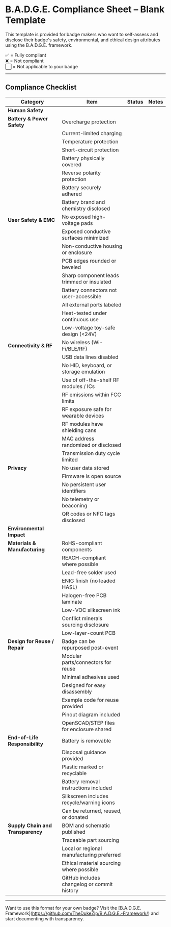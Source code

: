 # B.A.D.G.E. Compliance Sheet – Blank Template

This template is provided for badge makers who want to self-assess and disclose their badge's safety, environmental, and ethical design attributes using the B.A.D.G.E. framework.

✅ = Fully compliant  
❌ = Not compliant  
⬜ = Not applicable to your badge  

---

## Compliance Checklist

| Category                        | Item                                                | Status | Notes                            |
|--------------------------------|-----------------------------------------------------|--------|-----------------------------------|
| **Human Safety**               |                                                     |        |                                   |
| **Battery & Power Safety**      | Overcharge protection                               |        |                                   |
|                                 | Current-limited charging                            |        |                                   |
|                                 | Temperature protection                              |        |                                   |
|                                 | Short-circuit protection                            |        |                                   |
|                                 | Battery physically covered                          |        |                                   |
|                                 | Reverse polarity protection                         |        |                                   |
|                                 | Battery securely adhered                            |        |                                   |
|                                 | Battery brand and chemistry disclosed               |        |                                   |
| **User Safety & EMC**           | No exposed high-voltage pads                        |        |                                   |
|                                 | Exposed conductive surfaces minimized               |        |                                   |
|                                 | Non-conductive housing or enclosure                 |        |                                   |
|                                 | PCB edges rounded or beveled                        |        |                                   |
|                                 | Sharp component leads trimmed or insulated          |        |                                   |
|                                 | Battery connectors not user-accessible              |        |                                   |
|                                 | All external ports labeled                          |        |                                   |
|                                 | Heat-tested under continuous use                    |        |                                   |
|                                 | Low-voltage toy-safe design (<24V)                  |        |                                   |
| **Connectivity & RF**           | No wireless (Wi-Fi/BLE/RF)                          |        |                                   |
|                                 | USB data lines disabled                             |        |                                   |
|                                 | No HID, keyboard, or storage emulation              |        |                                   |
|                                 | Use of off-the-shelf RF modules / ICs              |        |                                   |
|                                 | RF emissions within FCC limits                      |        |                                   |
|                                 | RF exposure safe for wearable devices               |        |                                   |
|                                 | RF modules have shielding cans                      |        |                                   |
|                                 | MAC address randomized or disclosed                 |        |                                   |
|                                 | Transmission duty cycle limited                     |        |                                   |
| **Privacy**                     | No user data stored                                 |        |                                   |
|                                 | Firmware is open source                             |        |                                   |
|                                 | No persistent user identifiers                      |        |                                   |
|                                 | No telemetry or beaconing                           |        |                                   |
|                                 | QR codes or NFC tags disclosed                      |        |                                   |
| **Environmental Impact**        |                                                     |        |                                   |
| **Materials & Manufacturing**   | RoHS-compliant components                           |        |                                   |
|                                 | REACH-compliant where possible                      |        |                                   |
|                                 | Lead-free solder used                               |        |                                   |
|                                 | ENIG finish (no leaded HASL)                        |        |                                   |
|                                 | Halogen-free PCB laminate                           |        |                                   |
|                                 | Low-VOC silkscreen ink                              |        |                                   |
|                                 | Conflict minerals sourcing disclosure               |        |                                   |
|                                 | Low-layer-count PCB                                 |        |                                   |
| **Design for Reuse / Repair**   | Badge can be repurposed post-event                 |        |                                   |
|                                 | Modular parts/connectors for reuse                  |        |                                   |
|                                 | Minimal adhesives used                              |        |                                   |
|                                 | Designed for easy disassembly                      |        |                                   |
|                                 | Example code for reuse provided                     |        |                                   |
|                                 | Pinout diagram included                             |        |                                   |
|                                 | OpenSCAD/STEP files for enclosure shared            |        |                                   |
| **End-of-Life Responsibility**  | Battery is removable                                |        |                                   |
|                                 | Disposal guidance provided                          |        |                                   |
|                                 | Plastic marked or recyclable                        |        |                                   |
|                                 | Battery removal instructions included               |        |                                   |
|                                 | Silkscreen includes recycle/warning icons           |        |                                   |
|                                 | Can be returned, reused, or donated                 |        |                                   |
| **Supply Chain and Transparency** | BOM and schematic published                        |        |                                   |
|                                 | Traceable part sourcing                             |        |                                   |
|                                 | Local or regional manufacturing preferred           |        |                                   |
|                                 | Ethical material sourcing where possible            |        |                                   |
|                                 | GitHub includes changelog or commit history         |        |                                   |

---

Want to use this format for your own badge? Visit the \[B.A.D.G.E. Framework](https://github.com/TheDukeZip/B.A.D.G.E.-Framework/) and start documenting with transparency.